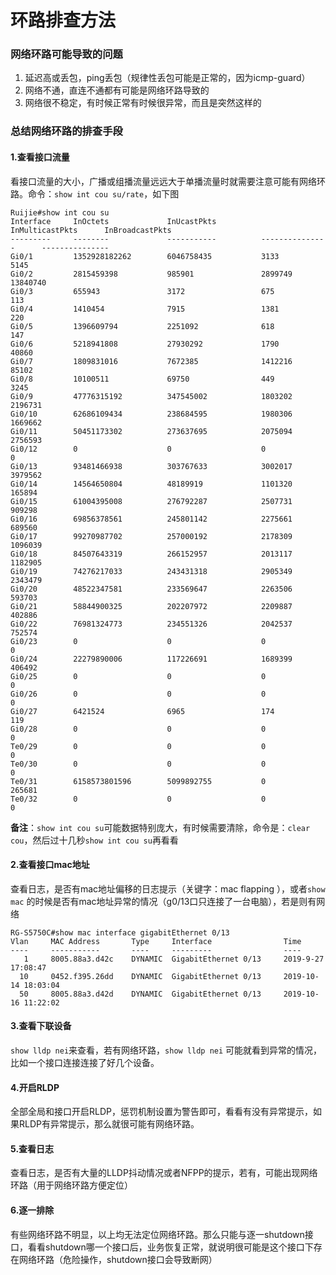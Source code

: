# 环路排查方法

### **网络环路可能导致的问题**

1. 延迟高或丢包，ping丢包（规律性丢包可能是正常的，因为icmp-guard）
2. 网络不通，直连不通都有可能是网络环路导致的
3. 网络很不稳定，有时候正常有时候很异常，而且是突然这样的

### **总结网络环路的排查手段**

#### 1.查看接口流量

看接口流量的大小，广播或组播流量远远大于单播流量时就需要注意可能有网络环路。命令：`show int cou su/rate`，如下图

```text
Ruijie#show int cou su
Interface     InOctets             InUcastPkts          InMulticastPkts      InBroadcastPkts
---------     --------             -----------          ---------------      ---------------
Gi0/1         1352928182262        6046758435           3133                 5145
Gi0/2         2815459398           985901               2899749              13840740
Gi0/3         655943               3172                 675                  113
Gi0/4         1410454              7915                 1381                 220
Gi0/5         1396609794           2251092              618                  147
Gi0/6         5218941808           27930292             1790                 40860
Gi0/7         1809831016           7672385              1412216              85102
Gi0/8         10100511             69750                449                  3245
Gi0/9         47776315192          347545002            1803202              2196731
Gi0/10        62686109434          238684595            1980306              1669662
Gi0/11        50451173302          273637695            2075094              2756593
Gi0/12        0                    0                    0                    0
Gi0/13        93481466938          303767633            3002017              3979562
Gi0/14        14564650804          48189919             1101320              165894
Gi0/15        61004395008          276792287            2507731              909298
Gi0/16        69856378561          245801142            2275661              689560
Gi0/17        99270987702          257000192            2178309              1096039
Gi0/18        84507643319          266152957            2013117              1182905
Gi0/19        74276217033          243431318            2905349              2343479
Gi0/20        48522347581          233569647            2263506              593703
Gi0/21        58844900325          202207972            2209887              402886
Gi0/22        76981324773          234551326            2042537              752574
Gi0/23        0                    0                    0                    0
Gi0/24        22279890006          117226691            1689399              406492
Gi0/25        0                    0                    0                    0
Gi0/26        0                    0                    0                    0
Gi0/27        6421524              6965                 174                  119
Gi0/28        0                    0                    0                    0
Te0/29        0                    0                    0                    0
Te0/30        0                    0                    0                    0
Te0/31        6158573801596        5099892755           0                    265681
Te0/32        0                    0                    0                    0

```

 **备注**：`show int cou su`可能数据特别庞大，有时候需要清除，命令是：`clear cou`，然后过十几秒`show int cou su`再看看

#### 2.查看接口mac地址

查看日志，是否有mac地址偏移的日志提示（关键字：mac flapping ），或者`show mac` 的时候是否有mac地址异常的情况（g0/13口只连接了一台电脑），若是则有网络

```text
RG-S5750C#show mac interface gigabitEthernet 0/13
Vlan     MAC Address       Type     Interface                Time
----     -----------       ----     ---------                ----
   1     8005.88a3.d42c    DYNAMIC  GigabitEthernet 0/13     2019-9-27 17:08:47
  10     0452.f395.26dd    DYNAMIC  GigabitEthernet 0/13     2019-10-14 18:03:04
  50     8005.88a3.d42d    DYNAMIC  GigabitEthernet 0/13     2019-10-16 11:22:02

```

#### 3.查看下联设备

`show lldp nei`来查看，若有网络环路，`show lldp nei` 可能就看到异常的情况，比如一个接口连接连接了好几个设备。

#### 4.开启RLDP

全部全局和接口开启RLDP，惩罚机制设置为警告即可，看看有没有异常提示，如果RLDP有异常提示，那么就很可能有网络环路。

#### 5.查看日志

查看日志，是否有大量的LLDP抖动情况或者NFPP的提示，若有，可能出现网络环路（用于网络环路方便定位）

#### 6.逐一排除

有些网络环路不明显，以上均无法定位网络环路。那么只能与逐一shutdown接口，看看shutdown哪一个接口后，业务恢复正常，就说明很可能是这个接口下存在网络环路（危险操作，shutdown接口会导致断网）

